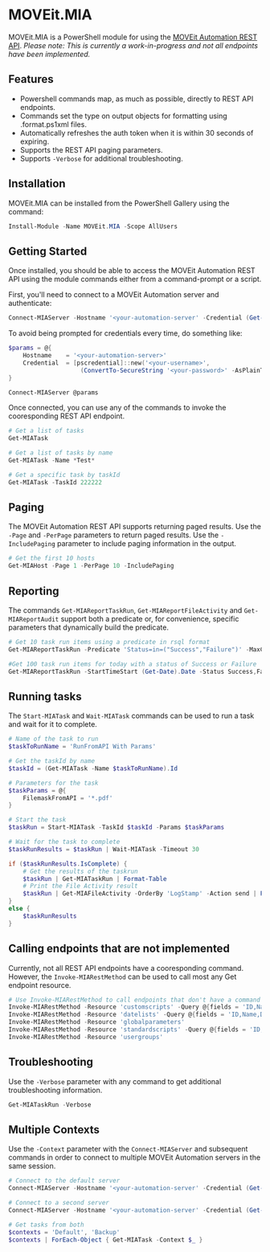 # MOVEit.MIA
MOVEit.MIA is a PowerShell module for using the [MOVEit Automation REST API](https://docs.ipswitch.com/MOVEit/Automation2020/API/REST-API/index.html).  *Please note: This is currently a work-in-progress and not all endpoints have been implemented.*

## Features
- Powershell commands map, as much as possible, directly to REST API endpoints.
- Commands set the type on output objects for formatting using .format.ps1xml files.
- Automatically refreshes the auth token when it is within 30 seconds of expiring.
- Supports the REST API paging parameters.
- Supports `-Verbose` for additional troubleshooting.

## Installation
MOVEit.MIA can be installed from the PowerShell Gallery using the command:
```powershell
Install-Module -Name MOVEit.MIA -Scope AllUsers
```
## Getting Started
Once installed, you should be able to access the MOVEit Automation REST API using the module commands either from a command-prompt or a script.

First, you'll need to connect to a MOVEit Automation server and authenticate:
```powershell
Connect-MIAServer -Hostname '<your-automation-server' -Credential (Get-Credential)
```
To avoid being prompted for credentials every time, do something like:
```powershell
$params = @{
    Hostname    = '<your-automation-server>'
    Credential  = [pscredential]::new('<your-username>',
                    (ConvertTo-SecureString '<your-password>' -AsPlainText))
}

Connect-MIAServer @params
```
Once connected, you can use any of the commands to invoke the cooresponding REST API endpoint.
```powershell
# Get a list of tasks
Get-MIATask
```
```powershell
# Get a list of tasks by name
Get-MIATask -Name *Test*
```
```powershell
# Get a specific task by taskId
Get-MIATask -TaskId 222222
```
## Paging
The MOVEit Automation REST API supports returning paged results.  Use the `-Page` and `-PerPage` parameters to return paged results.  Use the `-IncludePaging` parameter to include paging information in the output.
```powershell
# Get the first 10 hosts
Get-MIAHost -Page 1 -PerPage 10 -IncludePaging
```
## Reporting
The commands `Get-MIAReportTaskRun`, `Get-MIAReportFileActivity` and `Get-MIAReportAudit` support both a predicate or, for convenience, specific parameters that dynamically build the predicate.
```powershell
# Get 10 task run items using a predicate in rsql format
Get-MIAReportTaskRun -Predicate 'Status=in=("Success","Failure")' -MaxCount 10       
```
```powershell
#Get 100 task run items for today with a status of Success or Failure
Get-MIAReportTaskRun -StartTimeStart (Get-Date).Date -Status Success,Failure        
```
## Running tasks
The `Start-MIATask` and `Wait-MIATask` commands can be used to run a task and wait for it to complete.
```powershell
# Name of the task to run
$taskToRunName = 'RunFromAPI With Params'

# Get the taskId by name
$taskId = (Get-MIATask -Name $taskToRunName).Id

# Parameters for the task
$taskParams = @{
    FilemaskFromAPI = '*.pdf'
}

# Start the task
$taskRun = Start-MIATask -TaskId $taskId -Params $taskParams

# Wait for the task to complete
$taskRunResults = $taskRun | Wait-MIATask -Timeout 30

if ($taskRunResults.IsComplete) {
    # Get the results of the taskrun
    $taskRun | Get-MIATaskRun | Format-Table
    # Print the File Activity result
    $taskRun | Get-MIAFileActivity -OrderBy 'LogStamp' -Action send | Format-Table
}
else {
    $taskRunResults
}
```

## Calling endpoints that are not implemented
Currently, not all REST API endpoints have a cooresponding command.  However, the `Invoke-MIARestMethod` can be used to call most any Get endpoint resource.
```powershell
# Use Invoke-MIARestMethod to call endpoints that don't have a command
Invoke-MIARestMethod -Resource 'customscripts' -Query @{fields = 'ID,Name,Description'}
Invoke-MIARestMethod -Resource 'datelists' -Query @{fields = 'ID,Name,Description'}
Invoke-MIARestMethod -Resource 'globalparameters'
Invoke-MIARestMethod -Resource 'standardscripts' -Query @{fields = 'ID,Name,Description'}
Invoke-MIARestMethod -Resource 'usergroups'
```
## Troubleshooting
Use the `-Verbose` parameter with any command to get additional troubleshooting information.
```powershell
Get-MIATaskRun -Verbose
```
## Multiple Contexts
Use the `-Context` parameter with the `Connect-MIAServer` and subsequent commands in order to connect to multiple MOVEit Automation servers in the same session.
```powershell
# Connect to the default server
Connect-MIAServer -Hostname '<your-automation-server' -Credential (Get-Credential)

# Connect to a second server
Connect-MIAServer -Hostname '<your-automation-server' -Credential (Get-Credential) -Context 'Backup'

# Get tasks from both
$contexts = 'Default', 'Backup'
$contexts | ForEach-Object { Get-MIATask -Context $_ }
```

